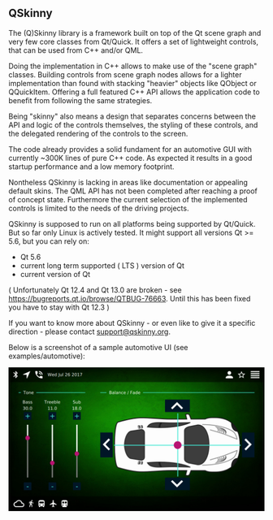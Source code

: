 QSkinny
-------

The (Q)Skinny library is a framework built on top of the Qt scene graph
and very few core classes from Qt/Quick. It offers a set of lightweight controls,
that can be used from C++ and/or QML.

Doing the implementation in C++ allows to make use of the "scene graph"
classes. Building controls from scene graph nodes allows for a lighter implementation
than found with stacking "heavier" objects like QObject or QQuickItem.
Offering a full featured C++ API allows the application code to benefit
from following the same strategies.

Being "skinny" also means a design that separates concerns between
the API and logic of the controls themselves, the styling of these controls,
and the delegated rendering of the controls to the screen.

The code already provides a solid fundament for an automotive GUI with
currently ~300K lines of pure C++ code. As expected it results
in a good startup performance and a low memory footprint.

Nontheless QSkinny is lacking in areas like documentation or appealing
default skins. The QML API has not been completed after reaching a
proof of concept state. Furthermore the current selection of the implemented
controls is limited to the needs of the driving projects.

QSkinny is supposed to run on all platforms being supported by Qt/Quick.
But so far only Linux is actively tested. 
It might support all versions Qt >= 5.6, but you can rely on:

- Qt 5.6
- current long term supported ( LTS ) version of Qt
- current version of Qt

( Unfortunately Qt 12.4 and Qt 13.0 are broken - see https://bugreports.qt.io/browse/QTBUG-76663. Until this has been fixed you have to stay with Qt 12.3 )

If you want to know more about QSkinny - or even like to give it a specific
direction - please contact support@qskinny.org.

Below is a screenshot of a sample automotive UI (see examples/automotive):

![Automotive screenshot](https://github.com/uwerat/qskinny/blob/master/doc/automotive-screenshot.jpg?raw=true)
